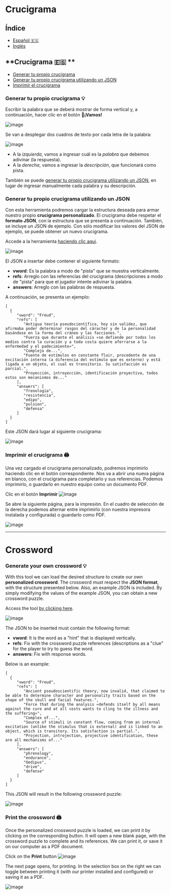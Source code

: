 # Crucigrama

## **Índice**
- [Español 🇪🇸](#crucigrama-🇪🇸)
- [Inglés](#Crossword)

## **Crucigrama 🇪🇸 **
- [Generar tu propio crucigrama](#generar-tu-propio-crucigrama)
- [Generar tu propio crucigrama utilizando un JSON](#generar-tu-propio-crucigrama-utilizando-un-json)
- [Imprimir el crucigrama](#imprimir-el-crucigrama)


### **Generar tu propio crucigrama** 💡

Escribir la palabra que se deberá mostrar de forma vertical y, a continuación, hacer clic en el botón **🚀¡Vamos!**

![image](https://github.com/user-attachments/assets/98f0cb78-671c-40be-9a90-c68a7f5fdb4d)

Se van a desplegar dos cuadros de texto por cada letra de la palabra:

![image](https://github.com/user-attachments/assets/3caaa2f5-36b9-478e-be74-3a785afb53c3)

- A la _izquierda_, vamos a ingresar cuál es la _palabra_ que debemos adivinar (la respuesta).
- A la _derecha_, vamos a ingresar la _descripción_, que funcionará como pista.

También se puede [generar tu propio crucigrama utilizando un JSON](#generar-tu-propio-crucigrama-utilizando-un-json), en lugar de ingresar manualmente cada palabra y su descripción.

### **Generar tu propio crucigrama utilizando un JSON**

Con esta herramienta podremos cargar la estructura deseada para armar nuestro propio **crucigrama personalizado**. El crucigrama debe respetar el **formato JSON**, con la estructura que se presenta a continuación. También, se incluye un JSON de ejemplo. Con sólo modificar los valores del JSON de ejemplo, se puede obtener un nuevo crucigrama.

Accede a la herramienta [haciendo clic aquí](https://m0nt4ld0.github.io/crucigrama/).

![image](https://github.com/user-attachments/assets/d6b948e3-97ff-4738-8f10-0515ac57b297)

El JSON a insertar debe contener el siguiente formato:

- **vword**: Es la palabra a modo de "pista" que se muestra verticalmente.
- **refs**: Arreglo con las referencias del crucigrama (descripciones a modo de "pista" para que el jugador intente adivinar la palabra.
- **answers**: Arreglo con las palabras de respuesta.

A continuación, se presenta un ejemplo:

```
[
  {
     "vword": "Freud",
     "refs": [
        "Antigua teoría pseudocientífica, hoy sin validez, que afirmaba poder determinar rasgos del cáracter y de la personalidad basándose en la forma del cráneo y las facciones.",
        "Fuerza que durante el análisis «se defiende por todos los medios contra la curación y a toda costa quiere aferrarse a la enfermedad y el padecimiento»",
        "Complejo de...",
        "Fuente de estímulos en constante fluir, procedente de una excitación interna (a diferencia del estímulo que es externo) y está ligada a un objeto, el cual es transitorio. Su satisfacción es parcial.",
        "Proyección, introyección, identificación proyectiva, todos estos son mecanismos de..."
     ],
     "answers": [
        "frenologia",
        "resistencia",
        "edipo",
        "pulsion",
        "defensa"       
     ]
  }
]
```
Este JSON dará lugar al siguiente crucigrama:

![image](https://github.com/user-attachments/assets/c9478e37-1f0a-4a0e-9260-5c45e713d6e3)

### **Imprimir el crucigrama** 🖨️
Una vez cargado el crucigrama personalizado, podremos imprimirlo haciendo clic en el botón correspondiente. Nos va a abrir una nueva página en blanco, con el crucigrama para completarlo y sus referencias. Podemos imprimirlo, o guardarlo en nuestro equipo como un documento PDF.

Clic en el botón **Imprimir**
![image](https://github.com/user-attachments/assets/e7f20174-c0e0-4fe5-b842-3612a6768fd7)

Se abre la siguiente página, para la impresión. En el cuadro de selección de la derecha podemos alternar entre imprimirlo (con nuestra impresora instalada y configurada) o guardarlo como PDF.

![image](https://github.com/user-attachments/assets/12a88238-b609-42be-a203-69f1f96f4de0)

---
# Crossword
### **Generate your own crossword** 💡

With this tool we can load the desired structure to create our own **personalized crossword**. The crossword must respect the **JSON format**, with the structure presented below. Also, an example JSON is included. By simply modifying the values ​​of the example JSON, you can obtain a new crossword puzzle.

Access the tool [by clicking here](https://m0nt4ld0.github.io/crucigrama/).

![image](https://github.com/user-attachments/assets/d6b948e3-97ff-4738-8f10-0515ac57b297)

The JSON to be inserted must contain the following format:

- **vword**: It is the word as a "hint" that is displayed vertically.
- **refs**: Fix with the crossword puzzle references (descriptions as a "clue" for the player to try to guess the word.
- **answers**: Fix with response words.

Below is an example:

```
[
  {
     "vword": "Freud",
     "refs": [
        "Ancient pseudoscientific theory, now invalid, that claimed to be able to determine character and personality traits based on the shape of the skull and facial features.",
        "Force that during the analysis «defends itself by all means against the cure and at all costs wants to cling to the illness and the suffering»",
        "Complex of...",
        "Source of stimuli in constant flow, coming from an internal excitation (unlike the stimulus that is external) and is linked to an object, which is transitory. Its satisfaction is partial.",
        "Projection, introjection, projective identification, these are all mechanisms of..."
     ],
     "answers": [
        "phrenology",
        "endurance",
        "Oedipus",
        "drive",
        "defense"       
     ]
  }
]
```
This JSON will result in the following crossword puzzle:

![image](https://github.com/user-attachments/assets/c9478e37-1f0a-4a0e-9260-5c45e713d6e3)

### **Print the crossword** 🖨️
Once the personalized crossword puzzle is loaded, we can print it by clicking on the corresponding button. It will open a new blank page, with the crossword puzzle to complete and its references. We can print it, or save it on our computer as a PDF document.

Click on the **Print** button
![image](https://github.com/user-attachments/assets/e7f20174-c0e0-4fe5-b842-3612a6768fd7)

The next page opens, for printing. In the selection box on the right we can toggle between printing it (with our printer installed and configured) or saving it as a PDF.

![image](https://github.com/user-attachments/assets/12a88238-b609-42be-a203-69f1f96f4de0)
